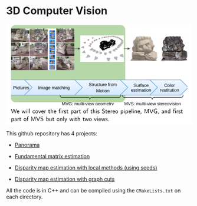 # 3D Computer Vision
![image](3Dvision-summary.png)



This github repository has 4 projects:

* [Panorama](Panorama_Initial/Panorama_Initial)

* [Fundamental matrix estimation](Fundamental_Initial)

* [Disparity map estimation with local methods (using seeds)](Seeds_Initial)

* [Disparity map estimation with graph cuts](GCDisparity_Initial)


All the code is in C++ and can be compiled using the `CMakeLists.txt` on each directory.
